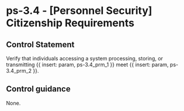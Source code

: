 # ps-3.4 - \[Personnel Security\] Citizenship Requirements

## Control Statement

Verify that individuals accessing a system processing, storing, or transmitting {{ insert: param, ps-3.4_prm_1 }} meet {{ insert: param, ps-3.4_prm_2 }}.

## Control guidance

None.
